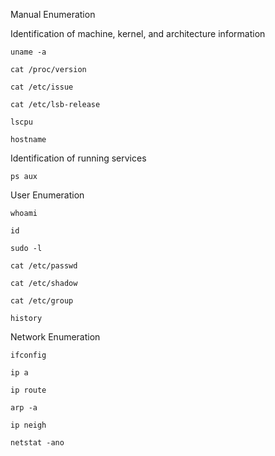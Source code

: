 Manual Enumeration

Identification of machine, kernel, and architecture information

~~~~~~~~~~~~~~~~~~~~~~~~~~~~~~~~~
uname -a

cat /proc/version

cat /etc/issue

cat /etc/lsb-release

lscpu

hostname
~~~~~~~~~~~~~~~~~~~~~~~~~~~~~~~~~

Identification of running services

~~~~~~~~~~~~~~~~~~~~~~~~~~~~~~~~~
ps aux
~~~~~~~~~~~~~~~~~~~~~~~~~~~~~~~~~

User Enumeration

~~~~~~~~~~~~~~~~~~~~~~~~~~~~~~~~~
whoami

id

sudo -l

cat /etc/passwd

cat /etc/shadow

cat /etc/group

history
~~~~~~~~~~~~~~~~~~~~~~~~~~~~~~~~~

Network Enumeration

~~~~~~~~~~~~~~~~~~~~~~~~~~~~~~~~~
ifconfig

ip a

ip route

arp -a

ip neigh

netstat -ano
~~~~~~~~~~~~~~~~~~~~~~~~~~~~~~~~~
